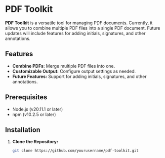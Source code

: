 # PDF Toolkit

**PDF Toolkit** is a versatile tool for managing PDF documents. Currently, it allows you to combine multiple PDF files into a single PDF document. Future updates will include features for adding initials, signatures, and other annotations.

## Features

- **Combine PDFs:** Merge multiple PDF files into one.
- **Customizable Output:** Configure output settings as needed.
- **Future Features:** Support for adding initials, signatures, and other annotations.
  
## Prerequisites

- Node.js (v20.11.1 or later)
- npm (v10.2.5 or later)

## Installation

1. **Clone the Repository:**

   ```bash
   git clone https://github.com/yourusername/pdf-toolkit.git
